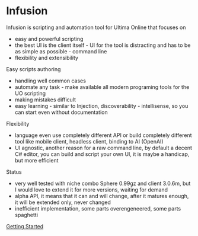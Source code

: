 # Infusion

Infusion is scripting and automation tool for Ultima Online that focuses on

- easy and powerful scripting
- the best UI is the client itself - UI for the tool is distracting and has to be as simple as possible - command line
- flexibility and extensibility

Easy scripts authoring

- handling well common cases
- automate any task - make available all modern programing tools for the UO scripting
- making mistakes difficult
- easy learning - similar to Injection, discoverability - intellisense, so you can start even without documentation

Flexibility

- language even use completely different API or build completely different tool like mobile client, headless client, binding to AI (OpenAI)
- UI agnostic, another reason for a raw command line, by default a decent C# editor, you can build and script your own UI, it is maybe a handicap, but more efficient

Status

- very well tested with niche combo Sphere 0.99gz and client 3.0.6m, but I would love to extend it for more versions, waiting for demand
- alpha API, it means that it can and will change, after it matures enough, it will be extended only, never changed
- inefficient implementation, some parts overengeneered, some parts spaghetti

[Getting Started](https://github.com/JakubLinhart/Infusion/wiki/Getting-started)
